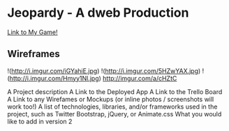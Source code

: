 # Jeopardy - A dweb Production

[Link to My Game!](http://dweb-jeopardy.bitballoon.com/)

## Wireframes
!(http://i.imgur.com/iGYahiE.jpg)
!(http://i.imgur.com/5HZwYAX.jpg)
!(http://i.imgur.com/Hmyy1Nl.jpg)
http://imgur.com/a/cHZtC



A Project description
A Link to the Deployed App
A Link to the Trello Board
A Link to any Wirefames or Mockups (or inline photos / screenshots will work too!)
A list of technologies, libraries, and/or frameworks used in the project, such as Twitter Bootstrap, jQuery, or Animate.css
What you would like to add in version 2